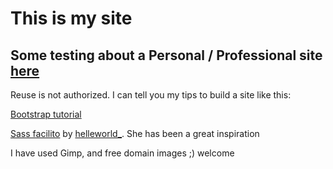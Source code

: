 # This is my site


## Some testing about a Personal / Professional site [here](https://ruthc-w.github.io/site/index.html)
Reuse is not authorized.
I can tell you my tips to build a site like this:

[Bootstrap tutorial](https://websitesetup.org/bootstrap-tutorial-for-beginners/)

[Sass facilito](https://galuxui.com.es/#/sass-facilito-parte-1) by [helleworld_](https://twitter.com/helleworld_). She has been a great inspiration

I have used Gimp, and free domain images ;) welcome
